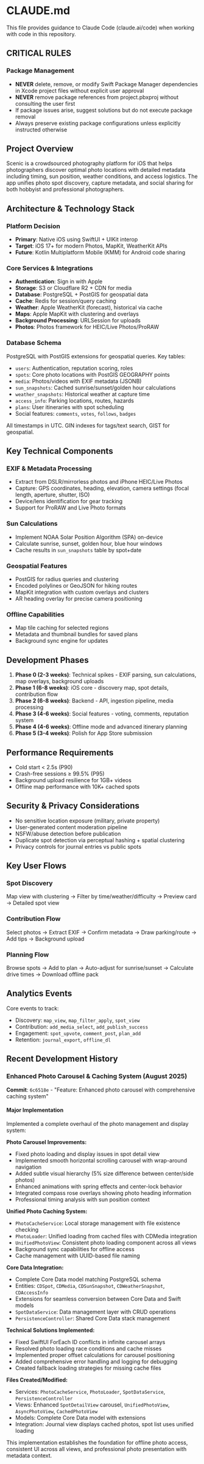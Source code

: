 # CLAUDE.md

This file provides guidance to Claude Code (claude.ai/code) when working with code in this repository.

## CRITICAL RULES

### Package Management
- **NEVER** delete, remove, or modify Swift Package Manager dependencies in Xcode project files without explicit user approval
- **NEVER** remove package references from project.pbxproj without consulting the user first
- If package issues arise, suggest solutions but do not execute package removal
- Always preserve existing package configurations unless explicitly instructed otherwise

## Project Overview

Scenic is a crowdsourced photography platform for iOS that helps photographers discover optimal photo locations with detailed metadata including timing, sun position, weather conditions, and access logistics. The app unifies photo spot discovery, capture metadata, and social sharing for both hobbyist and professional photographers.

## Architecture & Technology Stack

### Platform Decision
- **Primary**: Native iOS using SwiftUI + UIKit interop
- **Target**: iOS 17+ for modern Photos, MapKit, WeatherKit APIs
- **Future**: Kotlin Multiplatform Mobile (KMM) for Android code sharing

### Core Services & Integrations
- **Authentication**: Sign in with Apple
- **Storage**: S3 or Cloudflare R2 + CDN for media
- **Database**: PostgreSQL + PostGIS for geospatial data
- **Cache**: Redis for session/query caching
- **Weather**: Apple WeatherKit (forecast), historical via cache
- **Maps**: Apple MapKit with clustering and overlays
- **Background Processing**: URLSession for uploads
- **Photos**: Photos framework for HEIC/Live Photos/ProRAW

### Database Schema
PostgreSQL with PostGIS extensions for geospatial queries. Key tables:
- `users`: Authentication, reputation scoring, roles
- `spots`: Core photo locations with PostGIS GEOGRAPHY points
- `media`: Photos/videos with EXIF metadata (JSONB)
- `sun_snapshots`: Cached sunrise/sunset/golden hour calculations
- `weather_snapshots`: Historical weather at capture time
- `access_info`: Parking locations, routes, hazards
- `plans`: User itineraries with spot scheduling
- Social features: `comments`, `votes`, `follows`, `badges`

All timestamps in UTC. GIN indexes for tags/text search, GIST for geospatial.

## Key Technical Components

### EXIF & Metadata Processing
- Extract from DSLR/mirrorless photos and iPhone HEIC/Live Photos
- Capture: GPS coordinates, heading, elevation, camera settings (focal length, aperture, shutter, ISO)
- Device/lens identification for gear tracking
- Support for ProRAW and Live Photo formats

### Sun Calculations
- Implement NOAA Solar Position Algorithm (SPA) on-device
- Calculate sunrise, sunset, golden hour, blue hour windows
- Cache results in `sun_snapshots` table by spot+date

### Geospatial Features
- PostGIS for radius queries and clustering
- Encoded polylines or GeoJSON for hiking routes
- MapKit integration with custom overlays and clusters
- AR heading overlay for precise camera positioning

### Offline Capabilities
- Map tile caching for selected regions
- Metadata and thumbnail bundles for saved plans
- Background sync engine for updates

## Development Phases

1. **Phase 0 (2-3 weeks)**: Technical spikes - EXIF parsing, sun calculations, map overlays, background uploads
2. **Phase 1 (6-8 weeks)**: iOS core - discovery map, spot details, contribution flow
3. **Phase 2 (6-8 weeks)**: Backend - API, ingestion pipeline, media processing
4. **Phase 3 (4-6 weeks)**: Social features - voting, comments, reputation system
5. **Phase 4 (4-6 weeks)**: Offline mode and advanced itinerary planning
6. **Phase 5 (3-4 weeks)**: Polish for App Store submission

## Performance Requirements

- Cold start < 2.5s (P90)
- Crash-free sessions ≥ 99.5% (P95)
- Background upload resilience for 1GB+ videos
- Offline map performance with 10K+ cached spots

## Security & Privacy Considerations

- No sensitive location exposure (military, private property)
- User-generated content moderation pipeline
- NSFW/abuse detection before publication
- Duplicate spot detection via perceptual hashing + spatial clustering
- Privacy controls for journal entries vs public spots

## Key User Flows

### Spot Discovery
Map view with clustering → Filter by time/weather/difficulty → Preview card → Detailed spot view

### Contribution Flow
Select photos → Extract EXIF → Confirm metadata → Draw parking/route → Add tips → Background upload

### Planning Flow
Browse spots → Add to plan → Auto-adjust for sunrise/sunset → Calculate drive times → Download offline pack

## Analytics Events

Core events to track:
- Discovery: `map_view`, `map_filter_apply`, `spot_view`
- Contribution: `add_media_select`, `add_publish_success`
- Engagement: `spot_upvote`, `comment_post`, `plan_add`
- Retention: `journal_export`, `offline_dl`

## Recent Development History

### Enhanced Photo Carousel & Caching System (August 2025)
**Commit**: `6c6518e` - "Feature: Enhanced photo carousel with comprehensive caching system"

#### Major Implementation
Implemented a complete overhaul of the photo management and display system:

**Photo Carousel Improvements:**
- Fixed photo loading and display issues in spot detail view
- Implemented smooth horizontal scrolling carousel with wrap-around navigation
- Added subtle visual hierarchy (5% size difference between center/side photos)
- Enhanced animations with spring effects and center-lock behavior
- Integrated compass rose overlays showing photo heading information
- Professional timing analysis with sun position context

**Unified Photo Caching System:**
- `PhotoCacheService`: Local storage management with file existence checking
- `PhotoLoader`: Unified loading from cached files with CDMedia integration  
- `UnifiedPhotoView`: Consistent photo loading component across all views
- Background sync capabilities for offline access
- Cache management with UUID-based file naming

**Core Data Integration:**
- Complete Core Data model matching PostgreSQL schema
- Entities: `CDSpot`, `CDMedia`, `CDSunSnapshot`, `CDWeatherSnapshot`, `CDAccessInfo`
- Extensions for seamless conversion between Core Data and Swift models
- `SpotDataService`: Data management layer with CRUD operations
- `PersistenceController`: Shared Core Data stack management

**Technical Solutions Implemented:**
- Fixed SwiftUI ForEach ID conflicts in infinite carousel arrays
- Resolved photo loading race conditions and cache misses
- Implemented proper offset calculations for carousel positioning
- Added comprehensive error handling and logging for debugging
- Created fallback loading strategies for missing cache files

**Files Created/Modified:**
- Services: `PhotoCacheService`, `PhotoLoader`, `SpotDataService`, `PersistenceController`
- Views: Enhanced `SpotDetailView` carousel, `UnifiedPhotoView`, `AsyncPhotoView`, `CachedPhotoView`
- Models: Complete Core Data model with extensions
- Integration: Journal view displays cached photos, spot list uses unified loading

This implementation establishes the foundation for offline photo access, consistent UI across all views, and professional photo presentation with metadata context.